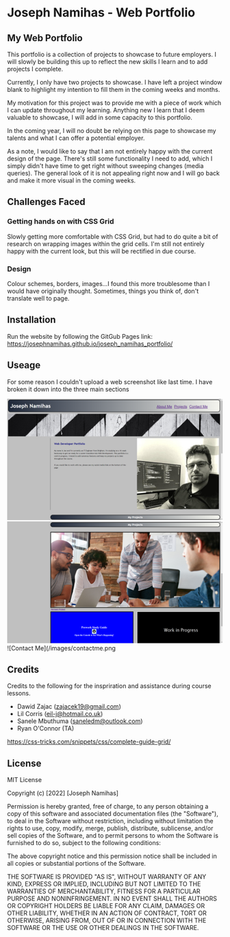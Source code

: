 # Joseph Namihas - Web Portfolio

## My Web Portfolio

This portfolio is a collection of projects to showcase to future employers. I will slowly be building this up to reflect the new skills I learn and to add projects I complete.

Currently, I only have two projects to showcase. I have left a project window blank to highlight my intention to fill them in the coming weeks and months.

My motivation for this project was to provide me with a piece of work which I can update throughout my learning. Anything new I learn that I deem valuable to showcase, I will add in some capacity to this portfolio.

In the coming year, I will no doubt be relying on this page to showcase my talents and what I can offer a potential employer.

As a note, I would like to say that I am not entirely happy with the current design of the page. There's still some functionality I need to add, which I simply didn't have time to get right without sweeping changes (media queries). The general look of it is not appealing right now and I will go back and make it more visual in the coming weeks. 

## Challenges Faced

### Getting hands on with CSS Grid

Slowly getting more comfortable with CSS Grid, but had to do quite a bit of research on wrapping images within the grid cells. I'm still not entirely happy with the current look, but this will be rectified in due course.

### Design

Colour schemes, borders, images...I found this more troublesome than I would have originally thought. Sometimes, things you think of, don't translate well to page.

## Installation

Run the website by following the GitGub Pages link: 
https://josephnamihas.github.io/joseph_namihas_portfolio/

## Useage

For some reason I couldn't upload a web screenshot like last time. I have broken it down into the three main sections

![About Me](/images/about-me.png)
![Projects](/images/projects.png)
![Contact Me](/images/contactme.png

## Credits

Credits to the following for the inspriration and assistance during course lessons.

- Dawid Zajac (zajacek19@gmail.com)
- Lil Corris (eil-j@hotmail.co.uk)
- Sanele Mbuthuma (saneledm@outlook.com)
- Ryan O'Connor (TA)


https://css-tricks.com/snippets/css/complete-guide-grid/

## License 

MIT License

Copyright (c) [2022] [Joseph Namihas]

Permission is hereby granted, free of charge, to any person obtaining a copy of this software and associated documentation files (the "Software"), to deal in the Software without restriction, including without limitation the rights to use, copy, modify, merge, publish, distribute, sublicense, and/or sell copies of the Software, and to permit persons to whom the Software is furnished to do so, subject to the following conditions:

The above copyright notice and this permission notice shall be included in all copies or substantial portions of the Software.

THE SOFTWARE IS PROVIDED "AS IS", WITHOUT WARRANTY OF ANY KIND, EXPRESS OR IMPLIED, INCLUDING BUT NOT LIMITED TO THE WARRANTIES OF MERCHANTABILITY, FITNESS FOR A PARTICULAR PURPOSE AND NONINFRINGEMENT. IN NO EVENT SHALL THE AUTHORS OR COPYRIGHT HOLDERS BE LIABLE FOR ANY CLAIM, DAMAGES OR OTHER LIABILITY, WHETHER IN AN ACTION OF CONTRACT, TORT OR OTHERWISE, ARISING FROM, OUT OF OR IN CONNECTION WITH THE SOFTWARE OR THE USE OR OTHER DEALINGS IN THE SOFTWARE.
